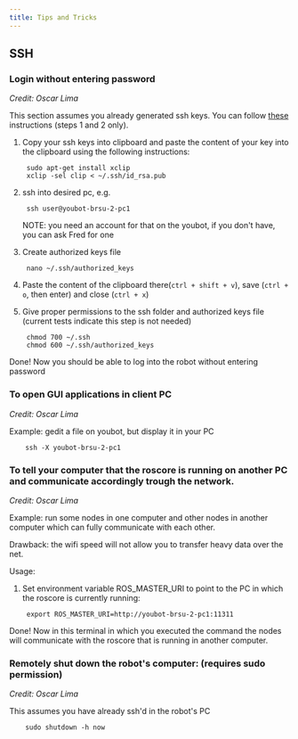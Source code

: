 ```yaml
---
title: Tips and Tricks
---
```

## SSH

### Login without entering password
*Credit: Oscar Lima*

This section assumes you already generated ssh keys. You can follow [these](https://help.github.com/articles/generating-ssh-keys) instructions (steps 1 and 2 only).

1. Copy your ssh keys into clipboard and paste the content of your key into the clipboard using the following instructions:

		sudo apt-get install xclip
		xclip -sel clip < ~/.ssh/id_rsa.pub

2. ssh into desired pc, e.g.

		ssh user@youbot-brsu-2-pc1

    NOTE: you need an account for that on the youbot, if you don't have, you can ask Fred for one

3. Create authorized keys file

		nano ~/.ssh/authorized_keys

4. Paste the content of the clipboard there(`ctrl + shift + v`), save (`ctrl + o`, then enter) and close (`ctrl + x`)

5. Give proper permissions to the ssh folder and authorized keys file (current tests indicate this step is not needed)

		chmod 700 ~/.ssh
		chmod 600 ~/.ssh/authorized_keys

Done! Now you should be able to log into the robot without entering password

### To open GUI applications in client PC
*Credit: Oscar Lima*

Example: gedit a file on youbot, but display it in your PC

		ssh -X youbot-brsu-2-pc1

### To tell your computer that the roscore is running on another PC and communicate accordingly trough the network.
*Credit: Oscar Lima*

Example: run some nodes in one computer and other nodes in another computer which can fully communicate with each other.

Drawback: the wifi speed will not allow you to transfer heavy data over the net.

Usage:

1. Set environment variable ROS_MASTER_URI to point to the PC in which the roscore is currently running:

		export ROS_MASTER_URI=http://youbot-brsu-2-pc1:11311

Done! Now in this terminal in which you executed the command the nodes will communicate with the roscore that is running in another computer.


### Remotely shut down the robot's computer: (requires sudo permission)
*Credit: Oscar Lima*

This assumes you have already ssh'd in the robot's PC

		sudo shutdown -h now
